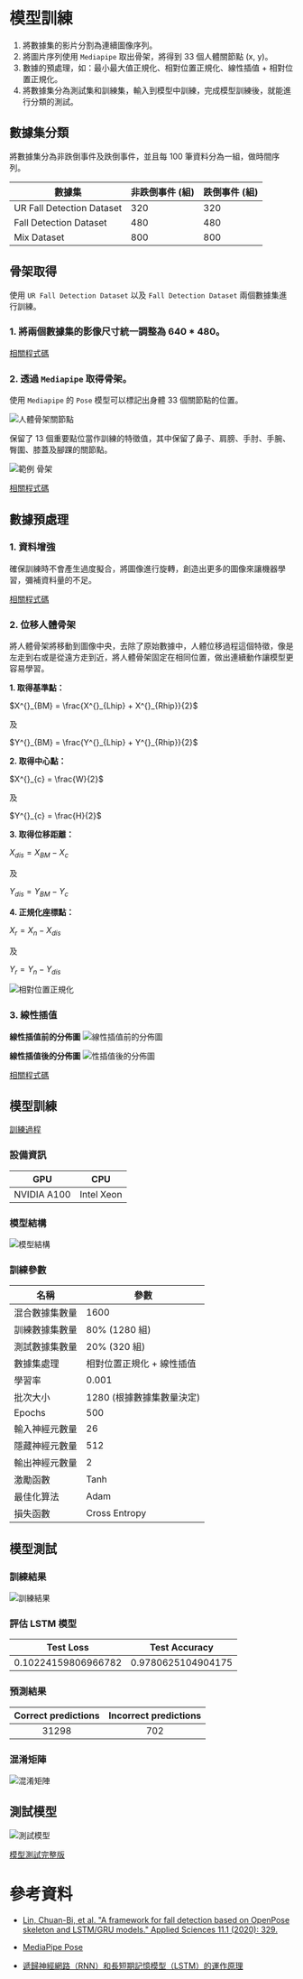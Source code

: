 # 模型訓練
1. 將數據集的影片分割為連續圖像序列。
2. 將圖片序列使用 `Mediapipe` 取出骨架，將得到 33 個人體關節點 (x, y)。
3. 數據的預處理，如：最小最大值正規化、相對位置正規化、線性插值 + 相對位置正規化。
4. 將數據集分為測試集和訓練集，輸入到模型中訓練，完成模型訓練後，就能進行分類的測試。

## 數據集分類
將數據集分為非跌倒事件及跌倒事件，並且每 100 筆資料分為一組，做時間序列。

| 數據集 | 非跌倒事件 (組) | 跌倒事件 (組) |
| -------- | -------- | -------- |
| UR Fall Detection Dataset | 320 | 320 |
| Fall Detection Dataset | 480 | 480 |
| Mix Dataset | 800 | 800 |

## 骨架取得
使用 `UR Fall Detection Dataset` 以及 `Fall Detection Dataset` 兩個數據集進行訓練。

### 1. 將兩個數據集的影像尺寸統一調整為 640 * 480。
[相關程式碼](../Train/tools/images_resize.py)

### 2. 透過 `Mediapipe` 取得骨架。
使用 `Mediapipe` 的 `Pose` 模型可以標記出身體 33 個關節點的位置。

![人體骨架關節點](https://i.imgur.com/KBdJsGU.png)

保留了 13 個重要點位當作訓練的特徵值，其中保留了鼻子、肩膀、手肘、手腕、臀圍、膝蓋及腳踝的關節點。

![範例 骨架](https://i.imgur.com/a7CoV9y.png)

[相關程式碼](../Train/tools/pose_get.py)

## 數據預處理
### 1. 資料增強
確保訓練時不會產生過度擬合，將圖像進行旋轉，創造出更多的圖像來讓機器學習，彌補資料量的不足。

[相關程式碼](../Train/tools/data_augmentation.py)

### 2. 位移人體骨架
將人體骨架將移動到圖像中央，去除了原始數據中，人體位移過程這個特徵，像是左走到右或是從遠方走到近，將人體骨架固定在相同位置，做出連續動作讓模型更容易學習。

**1. 取得基準點：**

$X^{}_{BM} = \frac{X^{}_{Lhip} + X^{}_{Rhip}}{2}$

及

$Y^{}_{BM} = \frac{Y^{}_{Lhip} + Y^{}_{Rhip}}{2}$

**2. 取得中心點：**

$X^{}_{c} = \frac{W}{2}$

及

$Y^{}_{c} = \frac{H}{2}$

**3. 取得位移距離：**

$X^{}_{dis} = X^{}_{BM} - X^{}_{c}$

及

$Y^{}_{dis} = Y^{}_{BM} - Y^{}_{c}$

**4. 正規化座標點：**

$X^{}_{r} = X^{}_{n} - X^{}_{dis}$

及

$Y^{}_{r} = Y^{}_{n} - Y^{}_{dis}$

![相對位置正規化](https://i.imgur.com/mqoooWH.png)

### 3. 線性插值
**線性插值前的分佈圖**
![線性插值前的分佈圖](images/After_Linear_Interpolation.png)

**線性插值後的分佈圖**
![性插值後的分佈圖](images/Before_Linear_Interpolation.png)

[相關程式碼](../Train/tools/linear_interpolation.py)

## 模型訓練
[訓練過程](../Train/tools/lstm_model.ipynb)

### 設備資訊
| GPU | CPU |
| :----: | :----: |
| NVIDIA A100 | 	Intel Xeon |

### 模型結構
![模型結構](images/BinaryOutput/Model_Layer.png)

### 訓練參數
| 名稱 | 參數 |
| -------- | -------- |
| 混合數據集數量 | 1600 |
| 訓練數據集數量 | 80% (1280 組) |
| 測試數據集數量 | 20% (320 組) |
| 數據集處理 | 相對位置正規化 + 線性插值 |
| 學習率 | 0.001 |
| 批次大小 | 1280 (根據數據集數量決定) |
| Epochs | 500 |
| 輸入神經元數量 | 26 |
| 隱藏神經元數量 | 512 |
| 輸出神經元數量 | 2 |
| 激勵函數 | Tanh |
| 最佳化算法 | Adam |
| 損失函數 | Cross Entropy |

## 模型測試
### 訓練結果
![訓練結果](images/BinaryOutput/Accuracy.png)

### 評估 LSTM 模型
| Test Loss | Test Accuracy |
| :----: | :----: |
| 0.10224159806966782 | 0.9780625104904175 |

### 預測結果
| Correct predictions | Incorrect predictions |
| :----: | :----: |
| 31298 | 702 |

### 混淆矩陣
![混淆矩陣](images/BinaryOutput/Confusion_Matrix.png)

## 測試模型
![測試模型](images/Demo.gif)

[模型測試完整版](video/Fall_Detection_Test.mp4)

# 參考資料
* [Lin, Chuan-Bi, et al. "A framework for fall detection based on OpenPose skeleton and LSTM/GRU models." Applied Sciences 11.1 (2020): 329.](http://ir.lib.cyut.edu.tw:8080/bitstream/310901800/38339/1/108CYUT0652018-003.pdf)

* [MediaPipe Pose](https://google.github.io/mediapipe/solutions/pose.html)

* [遞歸神經網路（RNN）和長短期記憶模型（LSTM）的運作原理](https://brohrer.mcknote.com/zh-Hant/how_machine_learning_works/how_rnns_lstm_work.html)